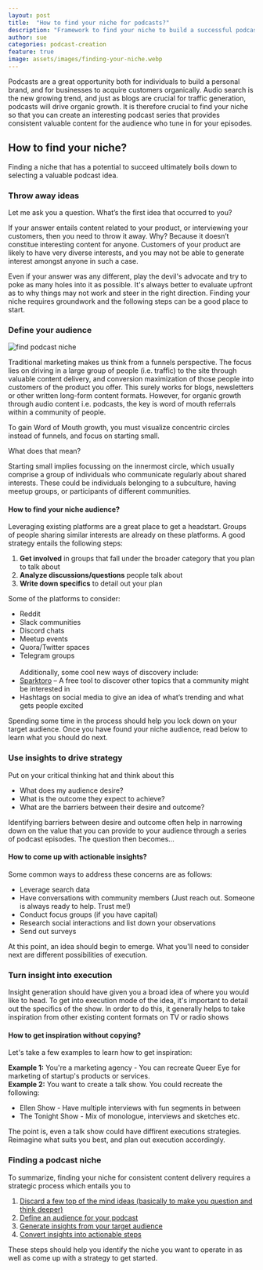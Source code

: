 ```yaml
---
layout: post
title:  "How to find your niche for podcasts?"
description: "Framework to find your niche to build a successful podcast"
author: sue
categories: podcast-creation
feature: true
image: assets/images/finding-your-niche.webp
---
```


Podcasts are a great opportunity both for individuals to build a personal brand, and for businesses to acquire customers organically. Audio search is the new growing trend, and just as blogs are crucial for traffic generation, podcasts will drive organic growth. It is therefore crucial to find your niche so that you can create an interesting podcast series that provides consistent valuable content for the audience who tune in for your episodes.

<h2>How to find your niche?</h2>

Finding a niche that has a potential to succeed ultimately boils down to selecting a valuable podcast idea.

<h3><a name="0"> Throw away ideas </a></h3>

Let me ask you a question. What’s the first idea that occurred to you? 

If your answer entails content related to your product, or interviewing your customers, then you need to throw it away. Why? Because it doesn’t constitue interesting content for anyone. Customers of your product are likely to have very diverse interests, and you may not be able to generate interest amongst anyone in such a case. 

Even if your answer was any different, play the devil's advocate and try to poke as many holes into it as possible. It's always better to evaluate upfront as to why things may not work and steer in the right direction. Finding your niche requires groundwork and the following steps can be a good place to start. 

<h3><a name="1"> Define your audience </a></h3>

<img src="{{ site.baseurl }}/assets/images/find-podcast-niche.webp" alt="find podcast niche">

Traditional marketing makes us think from a funnels perspective. The focus lies on driving in a large group of people (i.e. traffic) to the site through valuable content delivery, and conversion maximization of those people into customers of the product you offer.  This surely works for blogs, newsletters or other written long-form content formats. However, for organic growth through audio content i.e. podcasts, the key is word of mouth referrals within a community of people. 

To gain Word of Mouth growth, you must visualize concentric circles instead of funnels, and focus on starting small. 

What does that mean?

Starting small implies focussing on the innermost circle, which usually comprise a group of individuals who communicate regularly about shared interests. These could be individuals belonging to a subculture, having meetup groups, or participants of different communities. 

<h4>How to find your niche audience?</h4>
  
Leveraging existing platforms are a great place to get a headstart. Groups of people sharing similar interests are already on these platforms. A good strategy entails the following steps: 

<ol><li> <b>Get involved</b> in groups that fall under the broader category that you plan to talk about </li>
<li> <b>Analyze discussions/questions</b> people talk about</li>
<li> <b>Write down specifics</b> to detail out your plan</li>
</ol>

Some of the platforms to consider: 

<ul><li>Reddit</li>
<li>Slack communities</li>
<li> Discord chats </li>
<li> Meetup events </li>
<li> Quora/Twitter spaces</li>
<li> Telegram groups </li>
<br/>
Additionally, some cool new ways of discovery include:

<li><a href="https://sparktoro.com" target="_blank">Sparktoro</a> – A free tool to discover other topics that a community might be interested in</li>
<li>Hashtags on social media to give an idea of what’s trending and what gets people excited</li>
</ul>

Spending some time in the process should help you lock down on your target audience. Once you have found your niche audience, read below to learn what you should do next. 

<h3><a name="2">Use insights to drive strategy</a></h3>

Put on your critical thinking hat and think about this
<ul>
<li>What does my audience desire?</li>
<li>What is the outcome they expect to achieve?</li>
<li>What are the barriers between their desire and outcome?</li>
</ul>

Identifying barriers between desire and outcome often help in narrowing down on the value that you can provide to your audience through a series of podcast episodes. The question then becomes...

<h4>How to come up with actionable insights?</h4>

Some common ways to address these concerns are as follows:
<ul>
<li>Leverage search data</li>
<li>Have conversations with community members (Just reach out. Someone is always ready to help. Trust me!)</li> 
<li>Conduct focus groups (if you have capital)</li>
<li>Research social interactions and list down your observations</li>
<li>Send out surveys</li>
</ul>

At this point, an idea should begin to emerge. What you'll need to consider next are different possibilities of execution. 

<h3><a name="3"> Turn insight into execution</a> </h3>

Insight generation should have given you a broad idea of where you would like to head. To get into execution mode of the idea, it's important to detail out the specifics of the show. In order to do this, it generally helps to take inspiration from other existing content formats on TV or radio shows

<h4> How to get inspiration without copying? </h4>

Let's take a few examples to learn how to get inspiration: 

<b>Example 1:</b> You're a marketing agency - You can recreate Queer Eye for marketing of startup's products or services. 
<br/><b>Example 2:</b> You want to create a talk show. You could recreate the following:
<ul><li> Ellen Show - Have multiple interviews with fun segments in between</li>
<li>The Tonight Show - Mix of monologue, interviews and sketches etc. </li></ul>

The point is, even a talk show could have diffirent executions strategies. Reimagine what suits you best, and plan out execution accordingly.  


<h3>Finding a podcast niche</h3>

To summarize, finding your niche for consistent content delivery requires a strategic process which entails you to
<ol><li><a href="#0">Discard a few top of the mind ideas (basically to make you question and think deeper)</a></li>
<li><a href="#1">Define an audience for your podcast</a></li>
<li><a href="#2">Generate insights from your target audience</a></li>
<li><a href="#3">Convert insights into actionable steps</a></li>
</ol>

These steps should help you identify the niche you want to operate in as well as come up with a strategy to get started. 
